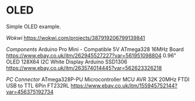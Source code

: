 # OLED

Simple OLED example.

*Wokwi*
https://wokwi.com/projects/387919206799139841

*Components*
Arduino Pro Mini - Compatible 5V ATmega328 16MHz Board
https://www.ebay.co.uk/itm/262945527227?var=561951098804
0.96" OLED 128X64 I2C White Display Arduino SSD1306
https://www.ebay.co.uk/itm/263574014445?var=562623326218

*PC Connector*
ATmega328P-PU Microcontroller MCU AVR 32K 20MHz FTDI USB to TTL 6Pin FT232RL
https://www.ebay.co.uk/itm/155945752144?var=456375192734

 
